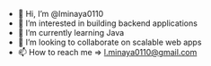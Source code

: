 - 👋 Hi, I’m @lminaya0110
- 👀 I’m interested in building backend applications
- 🌱 I’m currently learning Java
- 💞️ I’m looking to collaborate on scalable web apps
- 📫 How to reach me => l.minaya0110@gmail.com

<!---
lminaya0110/lminaya0110 is a ✨ special ✨ repository because its `README.md` (this file) appears on your GitHub profile.
You can click the Preview link to take a look at your changes.
--->
